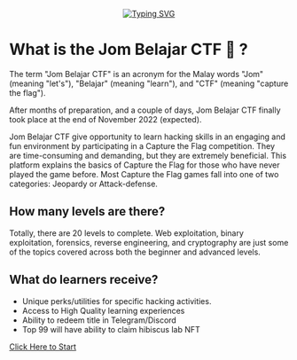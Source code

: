 <p align="center">
<a href="https://git.io/typing-svg"><img src="https://readme-typing-svg.herokuapp.com?font=Fira+Code&size=28&pause=1000&color=FFFFFFFF&center=true&vCenter=true&width=435&lines=Welcome+to+Jom+Belajar+CTF;Let's+get+you+the+details!" alt="Typing SVG" /></a>
</p>    

# What is the Jom Belajar CTF 🚩 ?
The term "Jom Belajar CTF" is an acronym for the Malay words "Jom" (meaning "let's"), "Belajar" (meaning "learn"), and "CTF" (meaning "capture the flag").

After months of preparation, and a couple of days, Jom Belajar CTF finally took place at the end of November 2022 (expected).

Jom Belajar CTF give opportunity to learn hacking skills in an engaging and fun environment by participating in a Capture the Flag competition. They are time-consuming and demanding, but they are extremely beneficial. This platform explains the basics of Capture the Flag for those who have never played the game before. Most Capture the Flag games fall into one of two categories: Jeopardy or Attack-defense.

## How many levels are there?
Totally, there are 20 levels to complete. Web exploitation, binary exploitation, forensics, reverse engineering, and cryptography are just some of the topics covered across both the beginner and advanced levels.

## What do learners receive?
- Unique perks/utilities for specific hacking activities.
- Access to High Quality learning experiences
- Ability to redeem title in Telegram/Discord
- Top 99 will have ability to claim hibiscus lab NFT

[Click Here to Start](https://github.com/g3nj1z/Jom-Belajar-CTF/discussions/10)

